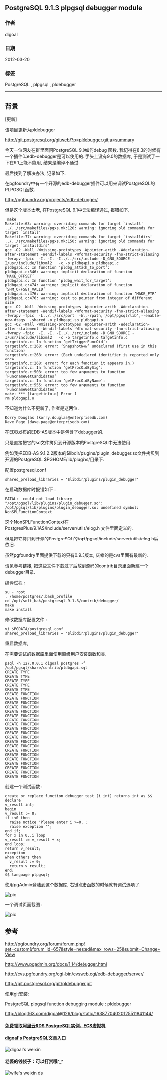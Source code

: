 ## PostgreSQL 9.1.3 plpgsql debugger module  
                                                                                            
### 作者                                                                                               
digoal                                                                                       
                                                                                        
### 日期                                                                                                                                                           
2012-03-20                                                                                     
                                                                                           
### 标签                                                                                        
PostgreSQL , plpgsql , pldebugger      
                                                                                                                                                              
----                                                                                                                                                        
                                                                                                                                                                 
## 背景                           
[更新]  
  
该项目更新为pldebugger  
  
http://git.postgresql.org/gitweb/?p=pldebugger.git;a=summary  
  
今天一位网友在群里面问PostgreSQL 9.0如何debug 函数. 我记得在8.3的时候有一个插件叫edb-debugger是可以使用的. 手头上没有9.0的数据库, 于是测试了一下在9.1上能不能用, 结果是编译不通过.  
  
最后找到了解决办法, 记录如下.  
  
在pgfoundry中有一个开源的edb-debugger插件可以用来调试PostgreSQL的PLPGSQL函数.  
  
http://pgfoundry.org/projects/edb-debugger/   
  
但是这个版本太老, 在PostgreSQL 9.1中无法编译通过, 报错如下.  
  
```  
 make   
Makefile:63: warning: overriding commands for target `install'  
../../src/makefiles/pgxs.mk:120: warning: ignoring old commands for target `install'  
Makefile:77: warning: overriding commands for target `installdirs'  
../../src/makefiles/pgxs.mk:150: warning: ignoring old commands for target `installdirs'  
gcc -O2 -Wall -Wmissing-prototypes -Wpointer-arith -Wdeclaration-after-statement -Wendif-labels -Wformat-security -fno-strict-aliasing -fwrapv -fpic  -I. -I. -I../../src/include -D_GNU_SOURCE -I/usr/include/libxml2   -c -o pldbgapi.o pldbgapi.c  
pldbgapi.c: In function ‘pldbg_attach_to_port’:  
pldbgapi.c:346: warning: implicit declaration of function ‘MAKE_OFFSET’  
pldbgapi.c: In function ‘pldbg_wait_for_target’:  
pldbgapi.c:474: warning: implicit declaration of function ‘SHM_OFFSET_VALID’  
pldbgapi.c:476: warning: implicit declaration of function ‘MAKE_PTR’  
pldbgapi.c:476: warning: cast to pointer from integer of different size  
gcc -O2 -Wall -Wmissing-prototypes -Wpointer-arith -Wdeclaration-after-statement -Wendif-labels -Wformat-security -fno-strict-aliasing -fwrapv -fpic  -L../../src/port  -Wl,-rpath,'/opt/pgsql/lib',--enable-new-dtags  -shared -o pldbgapi.so pldbgapi.o  
gcc -O2 -Wall -Wmissing-prototypes -Wpointer-arith -Wdeclaration-after-statement -Wendif-labels -Wformat-security -fno-strict-aliasing -fwrapv -fpic  -I. -I. -I../../src/include -D_GNU_SOURCE -I/usr/include/libxml2   -c -o targetinfo.o targetinfo.c  
targetinfo.c: In function ‘getTriggerFuncOid’:  
targetinfo.c:268: error: ‘SnapshotNow’ undeclared (first use in this function)  
targetinfo.c:268: error: (Each undeclared identifier is reported only once  
targetinfo.c:268: error: for each function it appears in.)  
targetinfo.c: In function ‘getProcOidBySig’:  
targetinfo.c:508: error: too few arguments to function ‘FuncnameGetCandidates’  
targetinfo.c: In function ‘getProcOidByName’:  
targetinfo.c:555: error: too few arguments to function ‘FuncnameGetCandidates’  
make: *** [targetinfo.o] Error 1  
rm pldbgapi.o  
```  
  
不知道为什么不更新了, 作者是这两位.  
  
```  
Korry Douglas (korry.douglas@enterprisedb.com)  
Dave Page (dave.page@enterprisedb.com)  
```  
  
在EDB发布的EDB-AS版本中是包含了debugger的.  
  
只是直接把它的so文件拷贝到开源版本的PostgreSQL中无法使用.  
  
例如我把EDB-AS 9.1.2.2版本的$libdir/plugins/plugin_debugger.so文件拷贝到开源的PostgreSQL $PGHOME/lib/plugins/目录下.  
  
配置postgresql.conf  
  
```  
shared_preload_libraries = '$libdir/plugins/plugin_debugger'  
```  
  
在启动数据库时报错如下 :   
  
```  
FATAL:  could not load library "/opt/pgsql/lib/plugins/plugin_debugger.so": /opt/pgsql/lib/plugins/plugin_debugger.so: undefined symbol: NonSPLFunctionContext  
```  
  
这个NonSPLFunctionContext在PostgresPlus/9.1AS/include/server/utils/elog.h 文件里面定义的.  
  
但是把它拷贝到开源的PostgreSQL的/opt/pgsql/include/server/utils/elog.h后依旧.  
  
虽然pgfoundry里面提供下载的只有0.9.3版本, 庆幸的是cvs里面有最新的.  
  
请见参考链接, 把这些文件下载过了后放到源码的contrib目录里面新建一个debugger目录.  
  
编译过程 :   
  
```  
su - root  
. /home/postgres/.bash_profile  
cd /opt/soft_bak/postgresql-9.1.3/contrib/debugger/  
make  
make install  
```  
  
修改数据库配置文件 :   
  
```  
vi $PGDATA/postgresql.conf  
shared_preload_libraries = '$libdir/plugins/plugin_debugger'  
```  
  
重启数据库,  
  
在需要调试的数据库里面使用超级用户安装函数和类.  
  
```  
psql -h 127.0.0.1 digoal postgres -f /opt/pgsql/share/contrib/pldbgapi.sql   
CREATE TYPE  
CREATE TYPE  
CREATE TYPE  
CREATE TYPE  
CREATE TYPE  
CREATE FUNCTION  
CREATE FUNCTION  
CREATE FUNCTION  
CREATE FUNCTION  
CREATE FUNCTION  
CREATE FUNCTION  
CREATE FUNCTION  
CREATE FUNCTION  
CREATE FUNCTION  
CREATE FUNCTION  
CREATE FUNCTION  
CREATE FUNCTION  
CREATE FUNCTION  
CREATE FUNCTION  
CREATE FUNCTION  
CREATE FUNCTION  
CREATE FUNCTION  
CREATE FUNCTION  
CREATE FUNCTION  
CREATE FUNCTION  
```  
  
创建一个测试函数 :   
  
```  
create or replace function debugger_test (i int) returns int as $$  
declare  
v_result int;  
begin  
v_result := 0;  
if i<0 then  
  raise notice 'Please enter i >=0.';  
  raise exception '';  
end if;  
for x in 0..i loop  
v_result := v_result + x;  
end loop;  
return v_result;  
exception  
when others then  
  v_result := 0;  
  return v_result;  
end;  
$$ language plpgsql;  
```  
  
使用pgAdmin登陆到这个数据库, 右键点击函数的时候就有调试选项了.  
  
![pic](20120320_01_pic_001.jpg)  
  
一个调试页面截图 :   
  
![pic](20120320_01_pic_002.jpg)  
   
## 参考  
http://pgfoundry.org/forum/forum.php?set=custom&forum_id=657&style=nested&max_rows=25&submit=Change+View  
  
http://www.pgadmin.org/docs/1.14/debugger.html  
  
http://cvs.pgfoundry.org/cgi-bin/cvsweb.cgi/edb-debugger/server/  
  
http://git.postgresql.org/git/pldebugger.git   
  
使用git安装:  
  
PostgreSQL plpgsql function debugging module : pldebugger  
  
http://blog.163.com/digoal@126/blog/static/16387704020125511841144/  
  
  
  
  
  
  
  
  
  
  
  
  
  
#### [免费领取阿里云RDS PostgreSQL实例、ECS虚拟机](https://free.aliyun.com/ "57258f76c37864c6e6d23383d05714ea")
  
  
#### [digoal's PostgreSQL文章入口](https://github.com/digoal/blog/blob/master/README.md "22709685feb7cab07d30f30387f0a9ae")
  
  
![digoal's weixin](../pic/digoal_weixin.jpg "f7ad92eeba24523fd47a6e1a0e691b59")
  
  
#### 老婆的钱袋子：可以打赏哦^_^  
![wife's weixin ds](../pic/wife_weixin_ds.jpg "acd5cce1a143ef1d6931b1956457bc9f")
  
